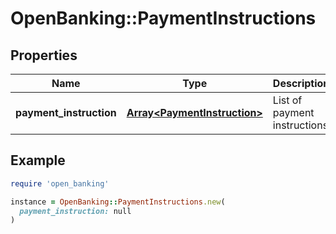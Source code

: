 # OpenBanking::PaymentInstructions

## Properties

| Name | Type | Description | Notes |
| ---- | ---- | ----------- | ----- |
| **payment_instruction** | [**Array&lt;PaymentInstruction&gt;**](PaymentInstruction.md) | List of payment instructions | [optional] |

## Example

```ruby
require 'open_banking'

instance = OpenBanking::PaymentInstructions.new(
  payment_instruction: null
)
```

